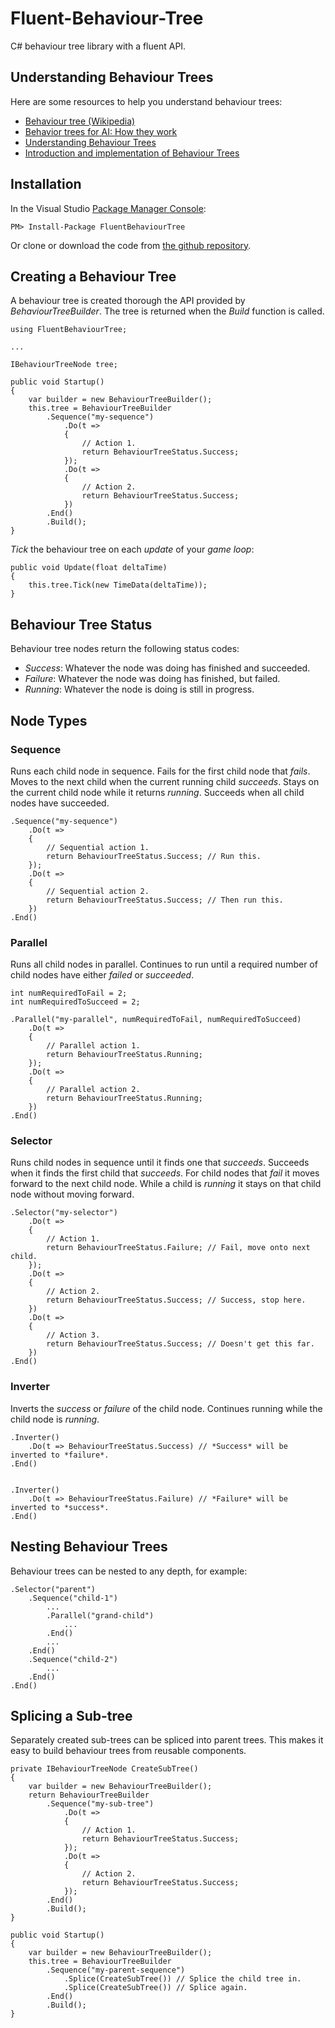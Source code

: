 # Fluent-Behaviour-Tree

C# behaviour tree library with a fluent API.

## Understanding Behaviour Trees

Here are some resources to help you understand behaviour trees:

- [Behaviour tree (Wikipedia)](https://en.wikipedia.org/wiki/Behavior_tree_(artificial_intelligence,_robotics_and_control))
- [Behavior trees for AI: How they work](http://www.gamasutra.com/blogs/ChrisSimpson/20140717/221339/Behavior_trees_for_AI_How_they_work.php)
- [Understanding Behaviour Trees](http://aigamedev.com/open/article/bt-overview/)
- [Introduction and implementation of Behaviour Trees](http://guineashots.com/2014/07/25/an-introduction-to-behavior-trees-part-1/)

## Installation

In the Visual Studio [Package Manager Console](http://docs.nuget.org/consume/package-manager-console):

	PM> Install-Package FluentBehaviourTree

Or clone or download the code from [the github repository](https://github.com/codecapers/fluent-behaviour-tree).

## Creating a Behaviour Tree

A behaviour tree is created thorough the API provided by *BehaviourTreeBuilder*. The tree is returned when the *Build* function is called.

	using FluentBehaviourTree;

	...

	IBehaviourTreeNode tree;

	public void Startup()
	{
		var builder = new BehaviourTreeBuilder();
		this.tree = BehaviourTreeBuilder
			.Sequence("my-sequence")
				.Do(t => 
				{
					// Action 1.
					return BehaviourTreeStatus.Success;
				}); 
				.Do(t => 
				{
					// Action 2.
					return BehaviourTreeStatus.Success;
				})
			.End()
			.Build();
	}

*Tick* the behaviour tree on each *update* of your *game loop*:

	public void Update(float deltaTime)
	{
		this.tree.Tick(new TimeData(deltaTime));
	}

## Behaviour Tree Status

Behaviour tree nodes return the following status codes:

- *Success*: Whatever the node was doing has finished and succeeded.
- *Failure*: Whatever the node was doing has finished, but failed.
- *Running*: Whatever the node is doing is still in progress. 

## Node Types

### Sequence

Runs each child node in sequence. Fails for the first child node that *fails*. Moves to the next child when the current running child *succeeds*. Stays on the current child node while it returns *running*. Succeeds when all child nodes have succeeded.

	.Sequence("my-sequence")
		.Do(t => 
		{
			// Sequential action 1.
			return BehaviourTreeStatus.Success; // Run this.
		}); 
		.Do(t => 
		{
			// Sequential action 2.
			return BehaviourTreeStatus.Success; // Then run this.
		})
	.End()

### Parallel

Runs all child nodes in parallel. Continues to run until a required number of child nodes have either *failed* or *succeeded*.

	int numRequiredToFail = 2;
	int numRequiredToSucceed = 2;

	.Parallel("my-parallel", numRequiredToFail, numRequiredToSucceed)
		.Do(t => 
		{
			// Parallel action 1.
			return BehaviourTreeStatus.Running;
		}); 
		.Do(t => 
		{
			// Parallel action 2.
			return BehaviourTreeStatus.Running;
		})		
	.End()

### Selector

Runs child nodes in sequence until it finds one that *succeeds*. Succeeds when it finds the first child that *succeeds*. For child nodes that *fail* it moves forward to the next child node. While a child is *running* it stays on that child node without moving forward. 

	.Selector("my-selector")
		.Do(t => 
		{
			// Action 1.
			return BehaviourTreeStatus.Failure; // Fail, move onto next child.
		}); 
		.Do(t => 
		{
			// Action 2.
			return BehaviourTreeStatus.Success; // Success, stop here.
		})		
		.Do(t => 
		{
			// Action 3.
			return BehaviourTreeStatus.Success; // Doesn't get this far. 
		})		
	.End()

### Inverter

Inverts the *success* or *failure* of the child node. Continues running while the child node is *running*.

	.Inverter()
		.Do(t => BehaviourTreeStatus.Success) // *Success* will be inverted to *failure*.
	.End() 


	.Inverter()
		.Do(t => BehaviourTreeStatus.Failure) // *Failure* will be inverted to *success*.
	.End() 

## Nesting Behaviour Trees

Behaviour trees can be nested to any depth, for example:

	.Selector("parent")
		.Sequence("child-1")
			...
			.Parallel("grand-child")
				...
			.End()
			...
		.End()
		.Sequence("child-2")
			...
		.End()
	.End()

## Splicing a Sub-tree

Separately created sub-trees can be spliced into parent trees. This makes it easy to build behaviour trees from reusable components.

	private IBehaviourTreeNode CreateSubTree()
	{
		var builder = new BehaviourTreeBuilder();
		return BehaviourTreeBuilder
			.Sequence("my-sub-tree")
				.Do(t => 
				{
					// Action 1.
					return BehaviourTreeStatus.Success;
				}); 
				.Do(t => 
				{
					// Action 2.
					return BehaviourTreeStatus.Success;
				}); 
			.End()
			.Build();
	}

	public void Startup()
	{
		var builder = new BehaviourTreeBuilder();
		this.tree = BehaviourTreeBuilder
			.Sequence("my-parent-sequence")
				.Splice(CreateSubTree()) // Splice the child tree in.
				.Splice(CreateSubTree()) // Splice again.
			.End()
			.Build();
	}